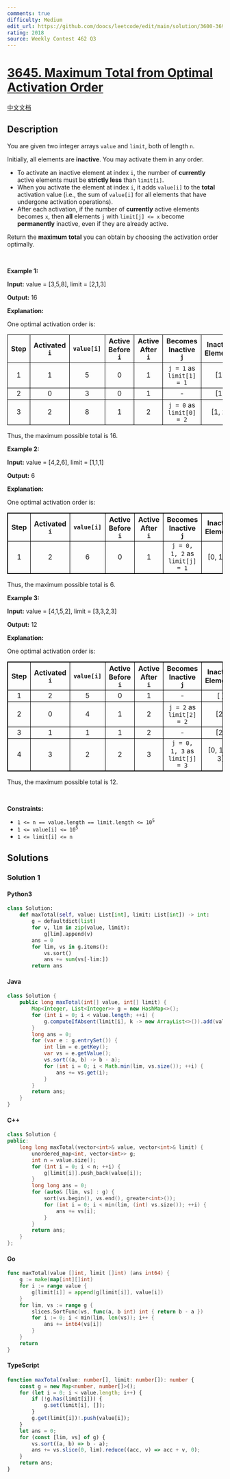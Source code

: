 ```yaml
---
comments: true
difficulty: Medium
edit_url: https://github.com/doocs/leetcode/edit/main/solution/3600-3699/3645.Maximum%20Total%20from%20Optimal%20Activation%20Order/README_EN.md
rating: 2018
source: Weekly Contest 462 Q3
---
```


<!-- problem:start -->

# [3645. Maximum Total from Optimal Activation Order](https://leetcode.com/problems/maximum-total-from-optimal-activation-order)

[中文文档](/solution/3600-3699/3645.Maximum%20Total%20from%20Optimal%20Activation%20Order/README.md)

## Description

<!-- description:start -->

<p>You are given two integer arrays <code>value</code> and <code>limit</code>, both of length <code>n</code>.</p>

<p>Initially, all elements are <strong>inactive</strong>. You may activate them in any order.</p>

<ul>
	<li>To activate an inactive element at index <code>i</code>, the number of <strong>currently</strong> active elements must be <strong>strictly less</strong> than <code>limit[i]</code>.</li>
	<li>When you activate the element at index <code>i</code>, it adds <code>value[i]</code> to the <strong>total</strong> activation value (i.e., the sum of <code>value[i]</code> for all elements that have undergone activation operations).</li>
	<li>After each activation, if the number of <strong>currently</strong> active elements becomes <code>x</code>, then <strong>all</strong> elements <code>j</code> with <code>limit[j] &lt;= x</code> become <strong>permanently</strong> inactive, even if they are already active.</li>
</ul>

<p>Return the <strong>maximum</strong> <strong>total</strong> you can obtain by choosing the activation order optimally.</p>

<p>&nbsp;</p>
<p><strong class="example">Example 1:</strong></p>

<div class="example-block">
<p><strong>Input:</strong> <span class="example-io">value = [3,5,8], limit = [2,1,3]</span></p>

<p><strong>Output:</strong> <span class="example-io">16</span></p>

<p><strong>Explanation:</strong></p>

<p>One optimal activation order is:</p>

<table>
	<thead>
		<tr>
			<th align="center" style="border: 1px solid black;">Step</th>
			<th align="center" style="border: 1px solid black;">Activated <code>i</code></th>
			<th align="center" style="border: 1px solid black;"><code>value[i]</code></th>
			<th align="center" style="border: 1px solid black;">Active Before <code>i</code></th>
			<th align="center" style="border: 1px solid black;">Active After <code>i</code></th>
			<th align="center" style="border: 1px solid black;">Becomes Inactive <code>j</code></th>
			<th align="center" style="border: 1px solid black;">Inactive Elements</th>
			<th align="center" style="border: 1px solid black;">Total</th>
		</tr>
	</thead>
	<tbody>
		<tr>
			<td align="center" style="border: 1px solid black;">1</td>
			<td align="center" style="border: 1px solid black;">1</td>
			<td align="center" style="border: 1px solid black;">5</td>
			<td align="center" style="border: 1px solid black;">0</td>
			<td align="center" style="border: 1px solid black;">1</td>
			<td align="center" style="border: 1px solid black;"><code>j = 1</code> as <code>limit[1] = 1</code></td>
			<td align="center" style="border: 1px solid black;">[1]</td>
			<td align="center" style="border: 1px solid black;">5</td>
		</tr>
		<tr>
			<td align="center" style="border: 1px solid black;">2</td>
			<td align="center" style="border: 1px solid black;">0</td>
			<td align="center" style="border: 1px solid black;">3</td>
			<td align="center" style="border: 1px solid black;">0</td>
			<td align="center" style="border: 1px solid black;">1</td>
			<td align="center" style="border: 1px solid black;">-</td>
			<td align="center" style="border: 1px solid black;">[1]</td>
			<td align="center" style="border: 1px solid black;">8</td>
		</tr>
		<tr>
			<td align="center" style="border: 1px solid black;">3</td>
			<td align="center" style="border: 1px solid black;">2</td>
			<td align="center" style="border: 1px solid black;">8</td>
			<td align="center" style="border: 1px solid black;">1</td>
			<td align="center" style="border: 1px solid black;">2</td>
			<td align="center" style="border: 1px solid black;"><code>j = 0</code> as <code>limit[0] = 2</code></td>
			<td align="center" style="border: 1px solid black;">[1, 2]</td>
			<td align="center" style="border: 1px solid black;">16</td>
		</tr>
	</tbody>
</table>

<p>Thus, the maximum possible total is 16.</p>
</div>

<p><strong class="example">Example 2:</strong></p>

<div class="example-block">
<p><strong>Input:</strong> <span class="example-io">value = [4,2,6], limit = [1,1,1]</span></p>

<p><strong>Output:</strong> <span class="example-io">6</span></p>

<p><strong>Explanation:</strong></p>

<p>One optimal activation order is:</p>

<table style="border: 1px solid black;">
	<thead>
		<tr>
			<th align="center" style="border: 1px solid black;">Step</th>
			<th align="center" style="border: 1px solid black;">Activated <code>i</code></th>
			<th align="center" style="border: 1px solid black;"><code>value[i]</code></th>
			<th align="center" style="border: 1px solid black;">Active Before <code>i</code></th>
			<th align="center" style="border: 1px solid black;">Active After <code>i</code></th>
			<th align="center" style="border: 1px solid black;">Becomes Inactive <code>j</code></th>
			<th align="center" style="border: 1px solid black;">Inactive Elements</th>
			<th align="center" style="border: 1px solid black;">Total</th>
		</tr>
	</thead>
	<tbody>
		<tr>
			<td align="center" style="border: 1px solid black;">1</td>
			<td align="center" style="border: 1px solid black;">2</td>
			<td align="center" style="border: 1px solid black;">6</td>
			<td align="center" style="border: 1px solid black;">0</td>
			<td align="center" style="border: 1px solid black;">1</td>
			<td align="center" style="border: 1px solid black;"><code>j = 0, 1, 2</code> as <code>limit[j] = 1</code></td>
			<td align="center" style="border: 1px solid black;">[0, 1, 2]</td>
			<td align="center" style="border: 1px solid black;">6</td>
		</tr>
	</tbody>
</table>

<p>Thus, the maximum possible total is 6.</p>
</div>

<p><strong class="example">Example 3:</strong></p>

<div class="example-block">
<p><strong>Input:</strong> <span class="example-io">value = [4,1,5,2], limit = [3,3,2,3]</span></p>

<p><strong>Output:</strong> <span class="example-io">12</span></p>

<p><strong>Explanation:</strong></p>

<p>One optimal activation order is:​​​​​​​<strong>​​​​​​​</strong></p>

<table style="border: 1px solid black;">
	<thead>
		<tr>
			<th align="center" style="border: 1px solid black;">Step</th>
			<th align="center" style="border: 1px solid black;">Activated <code>i</code></th>
			<th align="center" style="border: 1px solid black;"><code>value[i]</code></th>
			<th align="center" style="border: 1px solid black;">Active Before <code>i</code></th>
			<th align="center" style="border: 1px solid black;">Active After <code>i</code></th>
			<th align="center" style="border: 1px solid black;">Becomes Inactive <code>j</code></th>
			<th align="center" style="border: 1px solid black;">Inactive Elements</th>
			<th align="center" style="border: 1px solid black;">Total</th>
		</tr>
	</thead>
	<tbody>
		<tr>
			<td align="center" style="border: 1px solid black;">1</td>
			<td align="center" style="border: 1px solid black;">2</td>
			<td align="center" style="border: 1px solid black;">5</td>
			<td align="center" style="border: 1px solid black;">0</td>
			<td align="center" style="border: 1px solid black;">1</td>
			<td align="center" style="border: 1px solid black;">-</td>
			<td align="center" style="border: 1px solid black;">[ ]</td>
			<td align="center" style="border: 1px solid black;">5</td>
		</tr>
		<tr>
			<td align="center" style="border: 1px solid black;">2</td>
			<td align="center" style="border: 1px solid black;">0</td>
			<td align="center" style="border: 1px solid black;">4</td>
			<td align="center" style="border: 1px solid black;">1</td>
			<td align="center" style="border: 1px solid black;">2</td>
			<td align="center" style="border: 1px solid black;"><code>j = 2</code> as <code>limit[2] = 2</code></td>
			<td align="center" style="border: 1px solid black;">[2]</td>
			<td align="center" style="border: 1px solid black;">9</td>
		</tr>
		<tr>
			<td align="center" style="border: 1px solid black;">3</td>
			<td align="center" style="border: 1px solid black;">1</td>
			<td align="center" style="border: 1px solid black;">1</td>
			<td align="center" style="border: 1px solid black;">1</td>
			<td align="center" style="border: 1px solid black;">2</td>
			<td align="center" style="border: 1px solid black;">-</td>
			<td align="center" style="border: 1px solid black;">[2]</td>
			<td align="center" style="border: 1px solid black;">10</td>
		</tr>
		<tr>
			<td align="center" style="border: 1px solid black;">4</td>
			<td align="center" style="border: 1px solid black;">3</td>
			<td align="center" style="border: 1px solid black;">2</td>
			<td align="center" style="border: 1px solid black;">2</td>
			<td align="center" style="border: 1px solid black;">3</td>
			<td align="center" style="border: 1px solid black;"><code>j = 0, 1, 3</code> as <code>limit[j] = 3</code></td>
			<td align="center" style="border: 1px solid black;">[0, 1, 2, 3]</td>
			<td align="center" style="border: 1px solid black;">12</td>
		</tr>
	</tbody>
</table>

<p>Thus, the maximum possible total is 12.</p>
</div>

<p>&nbsp;</p>
<p><strong>Constraints:</strong></p>

<ul>
	<li><code>1 &lt;= n == value.length == limit.length &lt;= 10<sup>5</sup></code></li>
	<li><code>1 &lt;= value[i] &lt;= 10<sup>5</sup></code>​​​​​​​</li>
	<li><code>1 &lt;= limit[i] &lt;= n</code></li>
</ul>

<!-- description:end -->

## Solutions

<!-- solution:start -->

### Solution 1

<!-- tabs:start -->

#### Python3

```python
class Solution:
    def maxTotal(self, value: List[int], limit: List[int]) -> int:
        g = defaultdict(list)
        for v, lim in zip(value, limit):
            g[lim].append(v)
        ans = 0
        for lim, vs in g.items():
            vs.sort()
            ans += sum(vs[-lim:])
        return ans
```

#### Java

```java
class Solution {
    public long maxTotal(int[] value, int[] limit) {
        Map<Integer, List<Integer>> g = new HashMap<>();
        for (int i = 0; i < value.length; ++i) {
            g.computeIfAbsent(limit[i], k -> new ArrayList<>()).add(value[i]);
        }
        long ans = 0;
        for (var e : g.entrySet()) {
            int lim = e.getKey();
            var vs = e.getValue();
            vs.sort((a, b) -> b - a);
            for (int i = 0; i < Math.min(lim, vs.size()); ++i) {
                ans += vs.get(i);
            }
        }
        return ans;
    }
}
```

#### C++

```cpp
class Solution {
public:
    long long maxTotal(vector<int>& value, vector<int>& limit) {
        unordered_map<int, vector<int>> g;
        int n = value.size();
        for (int i = 0; i < n; ++i) {
            g[limit[i]].push_back(value[i]);
        }
        long long ans = 0;
        for (auto& [lim, vs] : g) {
            sort(vs.begin(), vs.end(), greater<int>());
            for (int i = 0; i < min(lim, (int) vs.size()); ++i) {
                ans += vs[i];
            }
        }
        return ans;
    }
};
```

#### Go

```go
func maxTotal(value []int, limit []int) (ans int64) {
	g := make(map[int][]int)
	for i := range value {
		g[limit[i]] = append(g[limit[i]], value[i])
	}
	for lim, vs := range g {
		slices.SortFunc(vs, func(a, b int) int { return b - a })
		for i := 0; i < min(lim, len(vs)); i++ {
			ans += int64(vs[i])
		}
	}
	return
}
```

#### TypeScript

```ts
function maxTotal(value: number[], limit: number[]): number {
    const g = new Map<number, number[]>();
    for (let i = 0; i < value.length; i++) {
        if (!g.has(limit[i])) {
            g.set(limit[i], []);
        }
        g.get(limit[i])!.push(value[i]);
    }
    let ans = 0;
    for (const [lim, vs] of g) {
        vs.sort((a, b) => b - a);
        ans += vs.slice(0, lim).reduce((acc, v) => acc + v, 0);
    }
    return ans;
}
```

<!-- tabs:end -->

<!-- solution:end -->

<!-- problem:end -->
